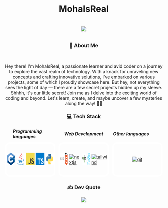 <h1 style="text-align:center">MohaIsReal

[![](https://visitcount.itsvg.in/api?id=mohaisreal&icon=6&color=0)](https://visitcount.itsvg.in)
</h1>

<h3 style="text-align:center">💫 About Me</h3>
<br>
<p style="text-align: center">Hey there! I'm MohaIsReal, a passionate learner and avid coder on a journey to explore the vast realm of technology. With a knack for unraveling new concepts and crafting innovative solutions, I've embarked on various projects, some of which I proudly showcase here. But hey, not everything sees the light of day — there are a few secret projects hidden up my sleeve. Shhhh, it's our little secret! Join me as I delve into the exciting world of coding and beyond. Let's learn, create, and maybe uncover a few mysteries along the way! 🚀✨<p/>

<h3 style="text-align: center">💻 Tech Stack</h3>

<div style="display: flex; justify-content: center;">
<div style="width: 30%; height: 50px; background-color: transparent; border-radius: 15px; display: flex; align-items: center; justify-content: center; gap: 3px;"><h5>Programming languages</h5></div>
<div style="width: 30%; height: 50px; background-color: transparent; border-radius: 15px; display: flex; align-items: center; justify-content: center; gap: 3px;"><h5>Web Development</h5></div>
<div style="width: 30%; height: 50px; background-color: transparent; border-radius: 15px; display: flex; align-items: center; justify-content: center; gap: 3px;"><h5>Other languages</h5></div>
</div>

<div style="display: flex; justify-content: center; flex-wrap: wrap; gap: 10px;">
    <div style="width: 30%; height: 100px; background-color: transparent; border-color: white; border-style: solid; border-width: 5px; border-radius: 15px; display: flex; align-items: center; justify-content: center; gap: 3px;">
    <a href="https://www.w3schools.com/cpp/" target="_blank" rel="noreferrer">
        <img
            src="https://raw.githubusercontent.com/devicons/devicon/master/icons/cplusplus/cplusplus-original.svg"
            alt="cplusplus"
            width="40"
            height="40"
        />
    </a>
    <a href="https://www.java.com" target="_blank" rel="noreferrer">
        <img
            src="https://raw.githubusercontent.com/devicons/devicon/master/icons/java/java-original.svg"
            alt="java"
            width="40"
            height="40"
        />
    </a>
    <a
        href="https://developer.mozilla.org/en-US/docs/Web/JavaScript"
        target="_blank"
        rel="noreferrer"
    >
        <img
            src="https://raw.githubusercontent.com/devicons/devicon/master/icons/javascript/javascript-original.svg"
            alt="javascript"
            width="40"
            height="40"
        />
    </a>
    <a href="https://www.typescriptlang.org/" target="_blank" rel="noreferrer">
        <img
            src="https://raw.githubusercontent.com/devicons/devicon/master/icons/typescript/typescript-original.svg"
            alt="typescript"
            width="40"
            height="40"
        />
    </a>
    <a href="https://www.python.org" target="_blank" rel="noreferrer">
        <img
            src="https://raw.githubusercontent.com/devicons/devicon/master/icons/python/python-original.svg"
            alt="python"
            width="40"
            height="40"
        />
    </a>
    </div>
    <div style="width: 30%; height: 100px; background-color: transparent; border-color: white; border-style: solid; border-width: 5px; border-radius: 15px; display: flex; align-items: center; justify-content: center; gap: 3px;">
    <a href="https://expressjs.com" target="_blank" rel="noreferrer">
        <img
            src="https://raw.githubusercontent.com/devicons/devicon/master/icons/express/express-original-wordmark.svg"
            alt="express"
            width="40"
            height="40"
        />
    </a>
    <a href="https://www.w3.org/html/" target="_blank" rel="noreferrer">
        <img
            src="https://raw.githubusercontent.com/devicons/devicon/master/icons/html5/html5-original-wordmark.svg"
            alt="html5"
            width="40"
            height="40"
        />
    </a>
    <a href="https://nextjs.org/" target="_blank" rel="noreferrer">
        <img
            src="https://cdn.worldvectorlogo.com/logos/nextjs-2.svg"
            alt="nextjs"
            width="40"
            height="40"
        />
    </a>
    <a href="https://nodejs.org" target="_blank" rel="noreferrer">
        <img
            src="https://raw.githubusercontent.com/devicons/devicon/master/icons/nodejs/nodejs-original-wordmark.svg"
            alt="nodejs"
            width="40"
            height="40"
        />
    </a>
    <a href="https://reactjs.org/" target="_blank" rel="noreferrer">
        <img
            src="https://raw.githubusercontent.com/devicons/devicon/master/icons/react/react-original-wordmark.svg"
            alt="react"
            width="40"
            height="40"
        />
    </a>
    <a href="https://tailwindcss.com/" target="_blank" rel="noreferrer">
        <img
            src="https://www.vectorlogo.zone/logos/tailwindcss/tailwindcss-icon.svg"
            alt="tailwind"
            width="40"
            height="40"
        />
    </a>
    </div>
    <div style="width: 30%; height: 100px; background-color: transparent; border-color: white; border-style: solid; border-width: 5px; border-radius: 15px; display: flex; align-items: center; justify-content: center; gap: 3px;">
    <a href="https://git-scm.com/" target="_blank" rel="noreferrer">
        <img
            src="https://www.vectorlogo.zone/logos/git-scm/git-scm-icon.svg"
            alt="git"
            width="40"
            height="40"
        />
    </a>
    </div>
</div>
<p align="center">
    
</p>

<h3 style="text-align: center">✍️ Dev Quote</h3>

<div style="text-align:center">

![](https://quotes-github-readme.vercel.app/api?type=horizontal&theme=dark)

</div>
